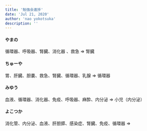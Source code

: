 ```yaml
---
title: '勉強会進捗'
date: 'Jul 21, 2020'
author: 'nao yokotsuka'
description: ''
---
```


#### やまの

循環器、呼吸器、腎臓、消化器 、救急 => 腎臓 

#### ちゅーや

胃、肝臓、胆嚢、救急、腎臓、循環器、乳腺 => 循環器

#### みゆう

血液、循環器、消化器、免疫、呼吸器、麻酔、内分泌 => 小児（内分泌） 

#### よこつか

消化管、内分泌、血液、肝胆膵、感染症、腎臓、免疫、循環器 => 

